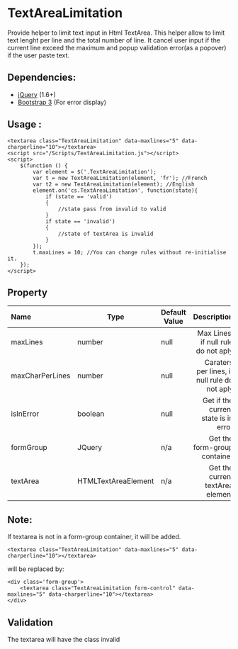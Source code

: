 # TextAreaLimitation
Provide helper to limit text input in Html TextArea.
This helper allow to limit text lenght per line and the total number of line.
It cancel user input if the current line exceed the maximum and popup validation error(as a popover) if the user paste text.


## Dependencies:
- [jQuery](https://github.com/jquery/jquery) (1.6+)
- [Bootstrap 3](https://github.com/twbs/bootstrap) (For error display)

## Usage :
```
<textarea class="TextAreaLimitation" data-maxlines="5" data-charperline="10"></textarea>
<script src="/Scripts/TextAreaLimitation.js"></script>
<script>
    $(function () {
        var element = $('.TextAreaLimitation');
        var t = new TextAreaLimitation(element, 'fr'); //French
        var t2 = new TextAreaLimitation(element); //English
        element.on('cs.TextAreaLimitation', function(state){
            if (state == 'valid')
            {
                //state pass from invalid to valid
            }
            if state == 'invalid')
            {
                //state of textArea is invalid
            }
        });
        t.maxLines = 10; //You can change rules without re-initialise it.
    });
</script>
```
## Property
|Name |Type |Default Value |Description | 
|:----|----|----|----:|
|maxLines |number | null| Max Lines, if null rule do not aply|
|maxCharPerLines |number | null| Caraters per lines, if null rule do not aply|
|isInError |boolean | null| Get if the current state is in error|
|formGroup |JQuery | n/a| Get the form-group container|
|textArea |HTMLTextAreaElement | n/a| Get the current textArea element|


## Note:
If textarea is not in a form-group container, it will be added.
```
<textarea class="TextAreaLimitation" data-maxlines="5" data-charperline="10"></textarea>
```
will be replaced by:
```
<div class='form-group'>
    <textarea class="TextAreaLimitation form-control" data-maxlines="5" data-charperline="10"></textarea>
</div>
```

## Validation
The textarea will have the class invalid
